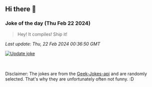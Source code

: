 ## Hi there 👋

### Joke of the day (Thu Feb 22 2024)
<!-- joke -->
>Hey! It compiles! Ship it!
<!-- /joke -->

*Last update: Thu, 22 Feb 2024 00:36:50 GMT*

[![Update joke](https://github.com/nclskfm/nclskfm/actions/workflows/joke.yml/badge.svg)](https://github.com/nclskfm/nclskfm/actions/workflows/joke.yml)

<br><br>
Disclaimer: The jokes are from the [Geek-Jokes-api](https://github.com/sameerkumar18/geek-joke-api) and are randomly selected. That's why they are unfortunately often not funny. :D
